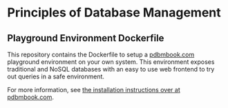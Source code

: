 # Principles of Database Management
## Playground Environment Dockerfile

This repository contains the Dockerfile to setup a [pdbmbook.com](http://www.pdbmbook.com) playground environment on your own system. This environment exposes traditional and NoSQL databases with an easy to use web frontend to try out queries in a safe environment.

For more information, see [the installation instructions over at pdbmbook.com](http://www.pdbmbook.com/practice).
